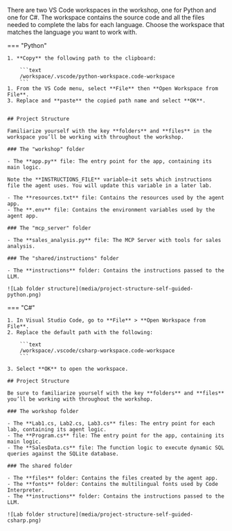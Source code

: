 There are two VS Code workspaces in the workshop, one for Python and one for C#. The workspace contains the source code and all the files needed to complete the labs for each language. Choose the workspace that matches the language you want to work with.

=== "Python"

    1. **Copy** the following path to the clipboard:

        ```text
        /workspace/.vscode/python-workspace.code-workspace
        ```
    1. From the VS Code menu, select **File** then **Open Workspace from File**.
    3. Replace and **paste** the copied path name and select **OK**.


    ## Project Structure

    Familiarize yourself with the key **folders** and **files** in the workspace you’ll be working with throughout the workshop.

    ### The "workshop" folder

    - The **app.py** file: The entry point for the app, containing its main logic.
  
    Note the **INSTRUCTIONS_FILE** variable—it sets which instructions file the agent uses. You will update this variable in a later lab.

    - The **resources.txt** file: Contains the resources used by the agent app.
    - The **.env** file: Contains the environment variables used by the agent app.

    ### The "mcp_server" folder

    - The **sales_analysis.py** file: The MCP Server with tools for sales analysis.

    ### The "shared/instructions" folder

    - The **instructions** folder: Contains the instructions passed to the LLM.

    ![Lab folder structure](media/project-structure-self-guided-python.png)

=== "C#"

    1. In Visual Studio Code, go to **File** > **Open Workspace from File**.
    2. Replace the default path with the following:

        ```text
        /workspace/.vscode/csharp-workspace.code-workspace
        ```

    3. Select **OK** to open the workspace.

    ## Project Structure

    Be sure to familiarize yourself with the key **folders** and **files** you’ll be working with throughout the workshop.

    ### The workshop folder

    - The **Lab1.cs, Lab2.cs, Lab3.cs** files: The entry point for each lab, containing its agent logic.
    - The **Program.cs** file: The entry point for the app, containing its main logic.
    - The **SalesData.cs** file: The function logic to execute dynamic SQL queries against the SQLite database.

    ### The shared folder

    - The **files** folder: Contains the files created by the agent app.
    - The **fonts** folder: Contains the multilingual fonts used by Code Interpreter.
    - The **instructions** folder: Contains the instructions passed to the LLM.

    ![Lab folder structure](media/project-structure-self-guided-csharp.png)
